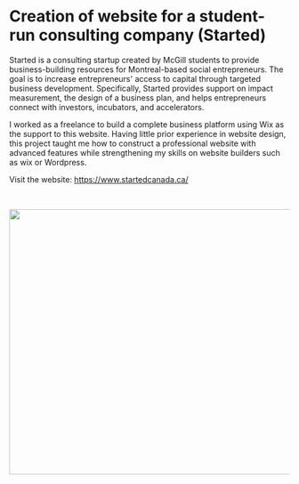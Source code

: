 # Creation of website for a student-run consulting company (Started)

Started is a consulting startup created by McGill students to provide business-building resources for Montreal-based social entrepreneurs. The goal is to increase entrepreneurs' access to capital through targeted business development. Specifically, Started provides support on impact measurement, the design of a business plan, and helps entrepreneurs connect with investors, incubators, and accelerators. 

I worked as a freelance to build a complete business platform using Wix as the support to this website. Having little prior experience in website design, this project taught me how to construct a professional website with advanced features while strengthening my skills on website builders such as wix or Wordpress. 

Visit the website: https://www.startedcanada.ca/

<br>

<p align="center">
  <img width="837" height="477" src="https://github.com/codebyvictor/Website-project/blob/dc46a3c9497f66a2e3e87edabb808fc24df35209/started-screenshot.png">
</p>

